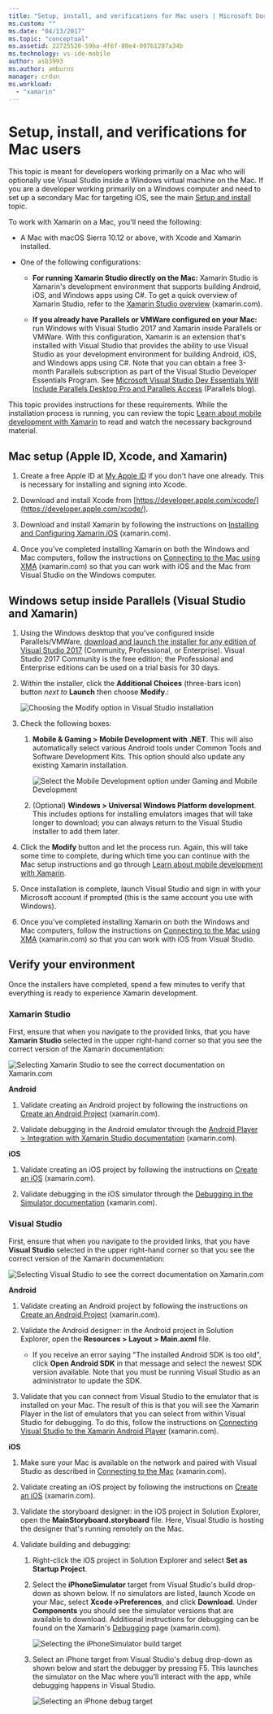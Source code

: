 ```yaml
---
title: "Setup, install, and verifications for Mac users | Microsoft Docs"
ms.custom: ""
ms.date: "04/13/2017"
ms.topic: "conceptual"
ms.assetid: 22725520-59ba-4f6f-80e4-097b1287a34b
ms.technology: vs-ide-mobile
author: asb3993
ms.author: amburns
manager: crdun
ms.workload: 
  - "xamarin"
---
```

# Setup, install, and verifications for Mac users
This topic is meant for developers working primarily on a Mac who will optionally use Visual Studio inside a Windows virtual machine on the Mac. If you are a developer working primarily on a Windows computer and need to set up a secondary Mac for targeting iOS, see the main [Setup and install](../cross-platform/setup-and-install.md) topic.

 To work with Xamarin on a Mac, you'll need the following:

-   A Mac with macOS Sierra 10.12 or above, with Xcode and Xamarin installed.

-   One of the following configurations:

    -   **For running Xamarin Studio directly on the Mac:** Xamarin Studio is Xamarin's development environment that supports building Android, iOS, and Windows apps using C#.  To get a quick overview of Xamarin Studio, refer to the [Xamarin Studio overview](https://xamarin.com/studio) (xamarin.com).

    -   **If you already have Parallels or VMWare configured on your Mac:** run Windows with Visual Studio 2017 and Xamarin inside Parallels or VMWare.  With this configuration, Xamarin is an extension that's installed with Visual Studio that provides the ability to use Visual Studio as your development environment for building Android, iOS, and Windows apps using C#.  Note that you can obtain a free 3-month Parallels subscription as part of the Visual Studio Developer Essentials Program. See [Microsoft Visual Studio Dev Essentials Will Include Parallels Desktop Pro and Parallels Access](http://blog.parallels.com/blog/2015/11/18/visual-studio-dev-essentials/) (Parallels blog).

 This topic provides instructions for these requirements.  While the installation process is running, you can review the topic [Learn about mobile development with Xamarin](../cross-platform/learn-about-mobile-development-with-xamarin.md) to read and watch the necessary background material.

##  <a name="mac"></a> Mac setup (Apple ID, Xcode, and Xamarin)

1.  Create a free Apple ID at [My Apple ID](https://appleid.apple.com/) if you don't have one already. This is necessary for installing and signing into Xcode.

2.  Download and install Xcode from [https://developer.apple.com/xcode/](https://developer.apple.com/xcode/).

3.  Download and install Xamarin by following the instructions on [Installing and Configuring Xamarin.iOS](http://developer.xamarin.com/guides/ios/getting_started/installation/mac/) (xamarin.com).

4.  Once you've completed installing Xamarin on both the Windows and Mac computers, follow the instructions on [Connecting to the Mac using XMA](http://developer.xamarin.com/guides/ios/getting_started/installation/windows/#Connecting_to_the_Mac_Using_XMA) (xamarin.com) so that you can work with iOS and the Mac from Visual Studio on the Windows computer.

##  <a name="windows"></a> Windows setup inside Parallels (Visual Studio and Xamarin)

1.  Using the Windows desktop that you've configured inside Parallels/VMWare, [download and launch the installer for any edition of Visual Studio 2017](https://www.visualstudio.com/downloads/) (Community, Professional, or Enterprise). Visual Studio 2017 Community is the free edition; the Professional and Enterprise editions can be used on a trial basis for 30 days.

2.  Within the installer, click the **Additional Choices** (three-bars icon) button _next to_ **Launch** then choose **Modify**.:  
  
     ![Choosing the Modify option in Visual Studio installation](../cross-platform/media/cross-plat-xamarin-setup-1a.png "Cross-Plat Xamarin Setup 1")  
  
3.  Check the following boxes:

    1.  **Mobile & Gaming > Mobile Development with .NET**. This will also automatically select various Android tools under Common Tools and Software Development Kits. This option should also update any existing Xamarin installation.  
  
         ![Select the Mobile Development option under Gaming and Mobile Development](../cross-platform/media/cross-plat-xamarin-setup-2a.png "Cross-Plat Xamarin Setup 2")  
  
    2. (Optional) **Windows > Universal Windows Platform development**. This includes options for installing emulators images that will take longer to download; you can always return to the Visual Studio installer to add them later.  

4.  Click the **Modify** button and let the process run. Again, this will take some time to complete, during which time you can continue with the Mac setup instructions and go through [Learn about mobile development with Xamarin](../cross-platform/learn-about-mobile-development-with-xamarin.md).

5.  Once installation is complete, launch Visual Studio and sign in with your Microsoft account if prompted (this is the same account you use with Windows).

6.  Once you've completed installing Xamarin on both the Windows and Mac computers, follow the instructions on [Connecting to the Mac using XMA](http://developer.xamarin.com/guides/ios/getting_started/installation/windows/#Connecting_to_the_Mac_Using_XMA) (xamarin.com) so that you can work with iOS from Visual Studio.

##  <a name="verify"></a> Verify your environment
 Once the installers have completed, spend a few minutes to verify that everything is ready to experience Xamarin development.

### Xamarin Studio
 First, ensure that when you navigate to the provided links, that you have **Xamarin Studio** selected in the upper right-hand corner so that you see the correct version of the Xamarin documentation:

 ![Selecting Xamarin Studio to see the correct documentation on Xamarin.com](../cross-platform/media/crossplat-xamarin-mac-1.png "CrossPlat Xamarin Mac 1")

**Android**

1.  Validate creating an Android project by following the instructions on [Create an Android Project](http://developer.xamarin.com/recipes/android/general/projects/create_an_android_project/) (xamarin.com).

2.  Validate debugging in the Android emulator through the [Android Player > Integration with Xamarin Studio documentation](https://developer.xamarin.com/guides/android/getting_started/installation/android-player/#Integration_with_Xamarin_Studio) (xamarin.com).

**iOS**

1.  Validate creating an iOS project by following the instructions on [Create an iOS](http://developer.xamarin.com/recipes/ios/general/projects/create_an_ios_project/) (xamarin.com).

2.  Validate debugging in the iOS simulator through the [Debugging in the Simulator documentation](https://developer.xamarin.com/guides/ios/deployment,_testing,_and_metrics/debugging_in_xamarin_ios/#Debugging_on_the_Simulator) (xamarin.com).

### Visual Studio
 First, ensure that when you navigate to the provided links, that you have **Visual Studio** selected in the upper right-hand corner so that you see the correct version of the Xamarin documentation:

 ![Selecting Visual Studio to see the correct documentation on Xamarin.com](../cross-platform/media/crossplat-xamarin-mac-2.png "CrossPlat Xamarin Mac 2")

**Android**

1.  Validate creating an Android project by following the instructions on [Create an Android Project](http://developer.xamarin.com/recipes/android/general/projects/create_an_android_project/) (xamarin.com).

2.  Validate the Android designer: in the Android project in Solution Explorer, open the **Resources > Layout > Main.axml** file.

    -   If you receive an error saying "The installed Android SDK is too old", click **Open Android SDK** in that message and select the newest SDK version available. Note that you must be running Visual Studio as an administrator to update the SDK.

3.  Validate that you can connect from Visual Studio to the emulator that is installed on your Mac.  The result of this is that you will see the Xamarin Player in the list of emulators that you can select from within Visual Studio for debugging.  To do this, follow the instructions on [Connecting Visual Studio to the Xamarin Android Player](http://developer.xamarin.com/guides/android/deployment,_testing,_and_metrics/android-player-with-visual-studio-in-vm/) (xamarin.com).

**iOS**

1.  Make sure your Mac is available on the network and paired with Visual Studio as described in [Connecting to the Mac](https://developer.xamarin.com/guides/ios/getting_started/installation/windows/#Connecting_to_the_Mac) (xamarin.com).

2.  Validate creating an iOS project by following the instructions on [Create an iOS](http://developer.xamarin.com/recipes/ios/general/projects/create_an_ios_project/) (xamarin.com).

3.  Validate the storyboard designer: in the iOS project in Solution Explorer, open the **MainStoryboard.storyboard** file. Here, Visual Studio is hosting the designer that's running remotely on the Mac.

4.  Validate building and debugging:

    1.  Right-click the iOS project in Solution Explorer and select **Set as Startup Project**.

    2.  Select the **iPhoneSimulator** target from Visual Studio's build drop-down as shown below. If no simulators are listed, launch Xcode on your Mac, select **Xcode->Preferences**, and click **Download**. Under **Components** you should see the simulator versions that are available to download. Additional instructions for debugging can be found on the Xamarin's [Debugging](https://developer.xamarin.com/guides/ios/deployment,_testing,_and_metrics/debugging_in_xamarin_ios/#Debugging_on_the_Simulator) page (xamarin.com).

         ![Selecting the iPhoneSimulator build target](../cross-platform/media/crossplat-xamarin-verify-5.png "CrossPlat Xamarin Verify 5")

    3.  Select an iPhone target from Visual Studio's debug drop-down as shown below and start the debugger by pressing F5. This launches the simulator on the Mac where you'll interact with the app, while debugging happens in Visual Studio.

         ![Selecting an iPhone debug target](../cross-platform/media/crossplat-xamarin-verify-6.png "CrossPlat Xamarin Verify 6")